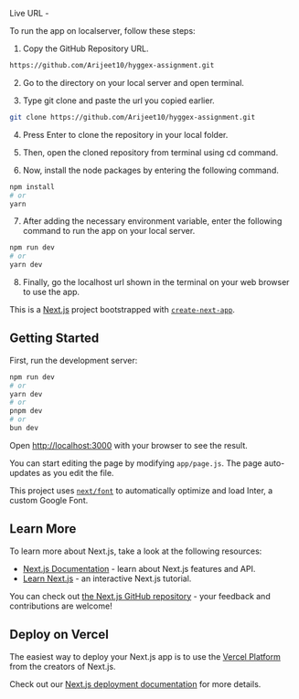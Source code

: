 Live URL -

To run the app on localserver, follow these steps:

1. Copy the GitHub Repository URL.

```bash
https://github.com/Arijeet10/hyggex-assignment.git
```

2. Go to the directory on your local server and open terminal.

3. Type git clone and paste the url you copied earlier.

```bash
git clone https://github.com/Arijeet10/hyggex-assignment.git
```

4. Press Enter to clone the repository in your local folder.

5. Then, open the cloned repository from terminal using cd command.

6. Now, install the node packages by entering the following command.

```bash
npm install
# or
yarn
```

7. After adding the necessary environment variable, enter the following command to run the app on your local server.

```bash
npm run dev
# or
yarn dev
```

8. Finally, go the localhost url shown in the terminal on your web browser to use the app.



This is a [Next.js](https://nextjs.org/) project bootstrapped with [`create-next-app`](https://github.com/vercel/next.js/tree/canary/packages/create-next-app).

## Getting Started

First, run the development server:

```bash
npm run dev
# or
yarn dev
# or
pnpm dev
# or
bun dev
```

Open [http://localhost:3000](http://localhost:3000) with your browser to see the result.

You can start editing the page by modifying `app/page.js`. The page auto-updates as you edit the file.

This project uses [`next/font`](https://nextjs.org/docs/basic-features/font-optimization) to automatically optimize and load Inter, a custom Google Font.

## Learn More

To learn more about Next.js, take a look at the following resources:

- [Next.js Documentation](https://nextjs.org/docs) - learn about Next.js features and API.
- [Learn Next.js](https://nextjs.org/learn) - an interactive Next.js tutorial.

You can check out [the Next.js GitHub repository](https://github.com/vercel/next.js/) - your feedback and contributions are welcome!

## Deploy on Vercel

The easiest way to deploy your Next.js app is to use the [Vercel Platform](https://vercel.com/new?utm_medium=default-template&filter=next.js&utm_source=create-next-app&utm_campaign=create-next-app-readme) from the creators of Next.js.

Check out our [Next.js deployment documentation](https://nextjs.org/docs/deployment) for more details.
